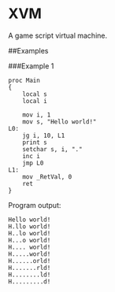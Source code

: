 XVM
====

A game script virtual machine.

##Examples

###Example 1

	proc Main
	{
		local s
		local i	

		mov i, 1
		mov s, "Hello world!"
	L0:
		jg i, 10, L1
		print s
		setchar s, i, "."
		inc i
		jmp L0
	L1:
		mov _RetVal, 0
		ret
	}

Program output:
	
	Hello world!
	H.llo world!
	H..lo world!
	H...o world!
	H.... world!
	H.....world!
	H......orld!
	H.......rld!
	H........ld!
	H.........d!

